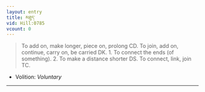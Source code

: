 ```yaml
---
layout: entry
title: མཐུད་
vid: Hill:0785
vcount: 0
---
```

> To add on, make longer, piece on, prolong CD\. To join, add on, continue, carry on, be carried DK\. 1\. To connect the ends (of something)\. 2\. To make a distance shorter DS\. To connect, link, join TC\.

* Volition: _Voluntary_

---

